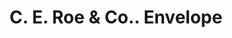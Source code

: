 ---
doi: 10.7916/D8349XCV
date_other: unknown
date_other_textual: unknown
form: printed ephemera
genre:
- Envelopes
name:
- C. E. Roe & Co.
object_in_context_url: https://biggert.cul.columbia.edu/items/view/ave_biggert_00166
subject_hierarchical_geographic:
- Chicago, Illinois, United States
subject_name:
- C. E. Roe & Co.
title: C. E. Roe & Co.. Envelope
sort_title: C. E. Roe & Co.. Envelope
call_number: ave_biggert_00166
coordinates:
- 41.83694444444445,-87.68472222222222
pid: ave_biggert_00166
identifiers: ave_biggert_00166
thumbnail: false
permalink: /biggert/ave_biggert_00166/
layout: iiif-image-page
---